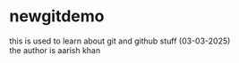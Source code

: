 # newgitdemo
this is used to learn about git and github stuff (03-03-2025)
<br>
the author is aarish khan 
